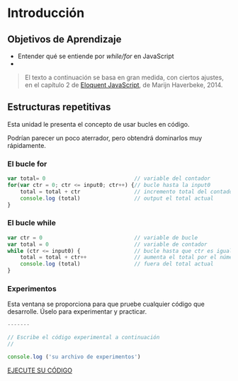 # Introducción  

## Objetivos de Aprendizaje
- Entender qué se entiende por _while/for_  en JavaScript
- 

> El texto a continuación se basa en gran medida, con ciertos ajustes, en el capítulo 2 de [Eloquent JavaScript][1], de Marijn Haverbeke, 2014.

## Estructuras repetitivas

Esta unidad le presenta el concepto de usar bucles en código.

Podrían parecer un poco aterrador, pero obtendrá dominarlos muy rápidamente.

### El bucle for

```js
var total= 0                            // variable del contador 
for(var ctr = 0; ctr <= input0; ctr++) {// bucle hasta la input0 
    total = total + ctr                 // incremento total del contador de bucle 
    console.log (total)                 // output el total actual
}
```

### El bucle while

```js
var ctr = 0                             // variable de bucle 
var total = 0                           // variable de contador 
while (ctr <= input0) {                 // bucle hasta que ctr es igual a input0 
    total = total + ctr++               // aumenta el total por el número de bucle, incremento
    console.log (total)                 // fuera del total actual
}
```

### Experimentos

Esta ventana se proporciona para que pruebe cualquier código que desarrolle. Úselo para experimentar y practicar.

```js
-------

// Escribe el código experimental a continuación
//

console.log ('su archivo de experimentos')
```

[EJECUTE SU CÓDIGO]()


[1]:	http://eloquentjavascript.net/


